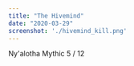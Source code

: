 ```yaml
---
title: "The Hivemind"
date: "2020-03-29"
screenshot: './hivemind_kill.png'
---
```


Ny'alotha Mythic 5 / 12

<!-- end -->